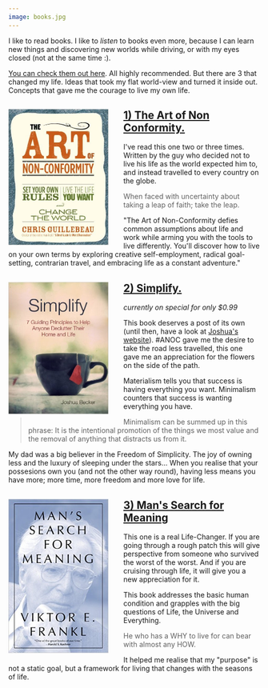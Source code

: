 ```yaml
---
image: books.jpg
---
```


I like to read books. I like to _listen_ to books even more, because I can learn new things and discovering new worlds while driving, or with my eyes closed (not at the same time :).

<a href="http://www.audible.com/listener/Timothy/A2IDXV9X465RT6/" target="_blank" >You can check them out here</a>. All highly recommended. But there are 3 that changed my life. Ideas that took my flat world-view and turned it inside out. Concepts that gave me the courage to live my own life.


<a href="http://amzn.to/1QuSF7e" target="_blank"><img src="/images/anoc.jpg" align="left" width="200" style="padding:0 30px 10px 0">1) The Art of Non Conformity.</a>
-----------------------------

 I've read this one two or three times. Written by the guy who decided not to live his life as the world expected him to, and instead travelled to every country on the globe. 

>When faced with uncertainty about taking a leap of faith; take the leap.

"The Art of Non-Conformity defies common assumptions about life and work while arming you with the tools to live differently. You'll discover how to live on your own terms by exploring creative self-employment, radical goal-setting, contrarian travel, and embracing life as a constant adventure."


<a href="http://amzn.to/1MsrDd4" target="_blank"><img src="/images/livingwithless.jpg" align="left" width="200" style="padding:0 30px 10px 0">2) Simplify.</a>
--------------------

*currently on special for only $0.99*

This book deserves a post of its own (until then, have a look at <a href="http://www.becomingminimalist.com/" target="_blank">Joshua's website</a>). #ANOC gave me the desire to take the road less travelled, this one gave me an appreciation for the flowers on the side of the path.

Materialism tells you that success is having everything you want. Minimalism counters that success is wanting everything you have.

>Minimalism can be summed up in this phrase: It is the intentional promotion of the things we most value and the removal of anything that distracts us from it.

My dad was a big believer in the Freedom of Simplicity. The joy of owning less and the luxury of sleeping under the stars... When you realise that your possesions own you (and not the other way round), having less means you have more; more time, more freedom and more love for life.


<a href="http://amzn.to/1QuSMji" target="_blank"><img src="/images/search.jpg" align="left" width="200" style="padding:0 30px 10px 0">3) Man's Search for Meaning</a>
---------------------------

This one is a real Life-Changer. If you are going through a rough patch this will give perspective from someone who survived the worst of the worst. And if you are cruising through life, it will give you a new appreciation for it.

This book addresses the basic human condition and grapples with the big questions of Life, the Universe and Everything. 

>He who has a WHY to live for can bear with almost any HOW.

It helped me realise that my "purpose" is not a static goal, but a framework for living that changes with the seasons of life. 

